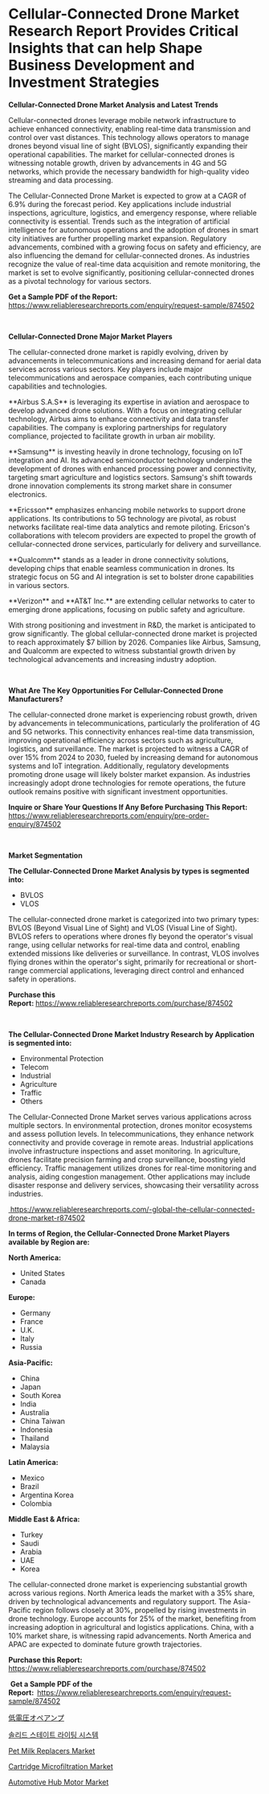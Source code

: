 <p><h1>Cellular-Connected Drone Market Research Report Provides Critical Insights that can help Shape Business Development and Investment Strategies</h1></p><p><strong>Cellular-Connected Drone Market Analysis and Latest Trends</strong></p>
<p><p>Cellular-connected drones leverage mobile network infrastructure to achieve enhanced connectivity, enabling real-time data transmission and control over vast distances. This technology allows operators to manage drones beyond visual line of sight (BVLOS), significantly expanding their operational capabilities. The market for cellular-connected drones is witnessing notable growth, driven by advancements in 4G and 5G networks, which provide the necessary bandwidth for high-quality video streaming and data processing.</p><p>The Cellular-Connected Drone Market is expected to grow at a CAGR of 6.9% during the forecast period. Key applications include industrial inspections, agriculture, logistics, and emergency response, where reliable connectivity is essential. Trends such as the integration of artificial intelligence for autonomous operations and the adoption of drones in smart city initiatives are further propelling market expansion. Regulatory advancements, combined with a growing focus on safety and efficiency, are also influencing the demand for cellular-connected drones. As industries recognize the value of real-time data acquisition and remote monitoring, the market is set to evolve significantly, positioning cellular-connected drones as a pivotal technology for various sectors.</p></p>
<p><strong>Get a Sample PDF of the Report:&nbsp;</strong> <a href="https://www.reliableresearchreports.com/enquiry/request-sample/874502">https://www.reliableresearchreports.com/enquiry/request-sample/874502</a></p>
<p>&nbsp;</p>
<p><strong>Cellular-Connected Drone Major Market Players</strong></p>
<p><p>The cellular-connected drone market is rapidly evolving, driven by advancements in telecommunications and increasing demand for aerial data services across various sectors. Key players include major telecommunications and aerospace companies, each contributing unique capabilities and technologies.</p><p>**Airbus S.A.S** is leveraging its expertise in aviation and aerospace to develop advanced drone solutions. With a focus on integrating cellular technology, Airbus aims to enhance connectivity and data transfer capabilities. The company is exploring partnerships for regulatory compliance, projected to facilitate growth in urban air mobility.</p><p>**Samsung** is investing heavily in drone technology, focusing on IoT integration and AI. Its advanced semiconductor technology underpins the development of drones with enhanced processing power and connectivity, targeting smart agriculture and logistics sectors. Samsung's shift towards drone innovation complements its strong market share in consumer electronics.</p><p>**Ericsson** emphasizes enhancing mobile networks to support drone applications. Its contributions to 5G technology are pivotal, as robust networks facilitate real-time data analytics and remote piloting. Ericson's collaborations with telecom providers are expected to propel the growth of cellular-connected drone services, particularly for delivery and surveillance.</p><p>**Qualcomm** stands as a leader in drone connectivity solutions, developing chips that enable seamless communication in drones. Its strategic focus on 5G and AI integration is set to bolster drone capabilities in various sectors.</p><p>**Verizon** and **AT&T Inc.** are extending cellular networks to cater to emerging drone applications, focusing on public safety and agriculture.</p><p>With strong positioning and investment in R&D, the market is anticipated to grow significantly. The global cellular-connected drone market is projected to reach approximately $7 billion by 2026. Companies like Airbus, Samsung, and Qualcomm are expected to witness substantial growth driven by technological advancements and increasing industry adoption.</p></p>
<p>&nbsp;</p>
<p><strong>What Are The Key Opportunities For Cellular-Connected Drone Manufacturers?</strong></p>
<p><p>The cellular-connected drone market is experiencing robust growth, driven by advancements in telecommunications, particularly the proliferation of 4G and 5G networks. This connectivity enhances real-time data transmission, improving operational efficiency across sectors such as agriculture, logistics, and surveillance. The market is projected to witness a CAGR of over 15% from 2024 to 2030, fueled by increasing demand for autonomous systems and IoT integration. Additionally, regulatory developments promoting drone usage will likely bolster market expansion. As industries increasingly adopt drone technologies for remote operations, the future outlook remains positive with significant investment opportunities.</p></p>
<p><strong>Inquire or Share Your Questions If Any Before Purchasing This Report:</strong> <a href="https://www.reliableresearchreports.com/enquiry/pre-order-enquiry/874502">https://www.reliableresearchreports.com/enquiry/pre-order-enquiry/874502</a></p>
<p>&nbsp;</p>
<p><strong>Market Segmentation</strong></p>
<p><strong>The Cellular-Connected Drone Market Analysis by types is segmented into:</strong></p>
<p><ul><li>BVLOS</li><li>VLOS</li></ul></p>
<p><p>The cellular-connected drone market is categorized into two primary types: BVLOS (Beyond Visual Line of Sight) and VLOS (Visual Line of Sight). BVLOS refers to operations where drones fly beyond the operator's visual range, using cellular networks for real-time data and control, enabling extended missions like deliveries or surveillance. In contrast, VLOS involves flying drones within the operator's sight, primarily for recreational or short-range commercial applications, leveraging direct control and enhanced safety in operations.</p></p>
<p><strong>Purchase this Report:&nbsp;</strong><a href="https://www.reliableresearchreports.com/purchase/874502">https://www.reliableresearchreports.com/purchase/874502</a></p>
<p>&nbsp;</p>
<p><strong>The Cellular-Connected Drone Market Industry Research by Application is segmented into:</strong></p>
<p><ul><li>Environmental Protection</li><li>Telecom</li><li>Industrial</li><li>Agriculture</li><li>Traffic</li><li>Others</li></ul></p>
<p><p>The Cellular-Connected Drone Market serves various applications across multiple sectors. In environmental protection, drones monitor ecosystems and assess pollution levels. In telecommunications, they enhance network connectivity and provide coverage in remote areas. Industrial applications involve infrastructure inspections and asset monitoring. In agriculture, drones facilitate precision farming and crop surveillance, boosting yield efficiency. Traffic management utilizes drones for real-time monitoring and analysis, aiding congestion management. Other applications may include disaster response and delivery services, showcasing their versatility across industries.</p></p>
<p><a href="https://www.reliableresearchreports.com/-global-the-cellular-connected-drone-market-r874502">&nbsp;https://www.reliableresearchreports.com/-global-the-cellular-connected-drone-market-r874502</a></p>
<p><strong>In terms of Region, the Cellular-Connected Drone Market Players available by Region are:</strong></p>
<p>
    <p> <strong> North America: </strong>
        <ul>
            <li>United States</li>
            <li>Canada</li>
        </ul>
        </p> 
    <p> <strong> Europe: </strong>
        <ul>
            <li>Germany</li>
            <li>France</li>
            <li>U.K.</li>
            <li>Italy</li>
            <li>Russia</li>
        </ul>
        </p> 
    <p> <strong> Asia-Pacific: </strong>
        <ul>
            <li>China</li>
            <li>Japan</li>
            <li>South Korea</li>
            <li>India</li>
            <li>Australia</li>
            <li>China Taiwan</li>
            <li>Indonesia</li>
            <li>Thailand</li>
            <li>Malaysia</li>
        </ul>
        </p> 
    <p> <strong> Latin America: </strong>
        <ul>
            <li>Mexico</li>
            <li>Brazil</li>
            <li>Argentina Korea</li>
            <li>Colombia</li>
        </ul>
        </p> 
    <p> <strong> Middle East & Africa: </strong>
        <ul>
            <li>Turkey</li>
            <li>Saudi</li>
            <li>Arabia</li>
            <li>UAE</li>
            <li>Korea</li>
        </ul>
    </p>
    </p>
<p><p>The cellular-connected drone market is experiencing substantial growth across various regions. North America leads the market with a 35% share, driven by technological advancements and regulatory support. The Asia-Pacific region follows closely at 30%, propelled by rising investments in drone technology. Europe accounts for 25% of the market, benefiting from increasing adoption in agricultural and logistics applications. China, with a 10% market share, is witnessing rapid advancements. North America and APAC are expected to dominate future growth trajectories.</p></p>
<p><strong>Purchase this Report: </strong><a href="https://www.reliableresearchreports.com/purchase/874502">https://www.reliableresearchreports.com/purchase/874502</a></p>
<p>&nbsp;<strong>Get a Sample PDF of the Report:&nbsp;&nbsp;</strong><a href="https://www.reliableresearchreports.com/enquiry/request-sample/874502">https://www.reliableresearchreports.com/enquiry/request-sample/874502</a></p>
<p><strong></strong></p>
<p><p><a href="https://medium.com/@fsde4w/low-voltage-operational-amplifier-55cccc190d66">低電圧オペアンプ</a></p><p><a href="https://medium.com/@gabrielblanda5656/%EC%84%B8%EA%B3%84-solid-state-lighting-system-market-%EC%9D%80-2024%EC%97%90%EC%84%9C-2031%EB%A1%9C-%EC%97%B0%ED%8F%89%EA%B7%A0-%EC%A6%9D%EA%B0%80%EC%9C%A8%EC%9D%84-%EB%B3%B4%EC%9D%BC-%EA%B2%83%EC%9C%BC%EB%A1%9C-%EC%98%88%EC%83%81%EB%90%A9%EB%8B%88%EB%8B%A4-c1d0c686f841">솔리드 스테이트 라이팅 시스템</a></p><p><a href="https://www.linkedin.com/pulse/pet-milk-replacers-market-trends-strategic-insights-2024--wmg1c?trackingId=M%2F2onPXfRw6HNtScuBbjXg%3D%3D">Pet Milk Replacers Market</a></p><p><a href="https://github.com/NargisHussain432/Market-Research-Report-List-1/blob/main/cartridge-microfiltration-market.md">Cartridge Microfiltration Market</a></p><p><a href="https://medium.com/@felipestehr/the-automotive-hub-motor-market-is-experiencing-higher-than-anticipated-demand-compared-to-d3d2d6bd5452">Automotive Hub Motor Market</a></p></p>